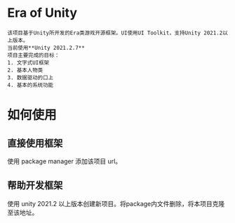 # Era of Unity
    该项目基于Unity所开发的Era类游戏开源框架。UI使用UI Toolkit，支持Unity 2021.2以上版本。
    当前使用**Unity 2021.2.7**
    项目主要完成的目标：
    1. 文字式UI框架
    2. 基本人物类
    3. 数据驱动的口上
    4. 基本的系统功能
    
# 如何使用
## 直接使用框架
使用 package manager 添加该项目 url。
## 帮助开发框架
使用 unity 2021.2 以上版本创建新项目。将package内文件删除，将本项目克隆至该地址。
